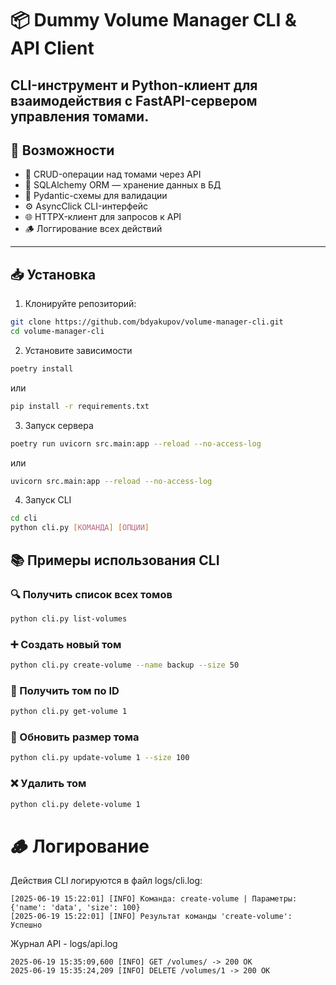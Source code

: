 # 📦 Dummy Volume Manager CLI & API Client

CLI-инструмент и Python-клиент для взаимодействия с FastAPI-сервером управления томами.
---

## 🚀 Возможности


- 🔄 CRUD-операции над томами через API
- 🧱 SQLAlchemy ORM — хранение данных в БД
- 🐍 Pydantic-схемы для валидации
- ⚙️ AsyncClick CLI-интерфейс
- 🌐 HTTPX-клиент для запросов к API
- 🪵 Логгирование всех действий

---

## 📥 Установка

1. Клонируйте репозиторий:

```bash
git clone https://github.com/bdyakupov/volume-manager-cli.git
cd volume-manager-cli
```
2. Установите зависимости
```bash
poetry install
```
или
```bash
pip install -r requirements.txt
```
3. Запуск сервера
```bash
poetry run uvicorn src.main:app --reload --no-access-log
```
или
```bash
uvicorn src.main:app --reload --no-access-log
```
4. Запуск CLI
```bash
cd cli
python cli.py [КОМАНДА] [ОПЦИИ]
```
## 📚 Примеры использования CLI
### 🔍 Получить список всех томов

```bash
python cli.py list-volumes
```

### ➕ Создать новый том

```bash
python cli.py create-volume --name backup --size 50
```

### 📄 Получить том по ID

```bash
python cli.py get-volume 1
```

### 🔁 Обновить размер тома

```bash
python cli.py update-volume 1 --size 100
```

### ❌ Удалить том

```bash
python cli.py delete-volume 1
```

# 🪵 Логирование

Действия CLI логируются в файл logs/cli.log:

```logs
[2025-06-19 15:22:01] [INFO] Команда: create-volume | Параметры: {'name': 'data', 'size': 100}
[2025-06-19 15:22:01] [INFO] Результат команды 'create-volume': Успешно
```

Журнал API - logs/api.log

```logs
2025-06-19 15:35:09,600 [INFO] GET /volumes/ -> 200 OK
2025-06-19 15:35:24,209 [INFO] DELETE /volumes/1 -> 200 OK
```